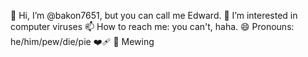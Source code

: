 👋 Hi, I’m @bakon7651, but you can call me Edward.
👀 I’m interested in computer viruses
📫 How to reach me: you can't, haha.
😄 Pronouns: he/him/pew/die/pie
❤️‍🩹
🤫 Mewing

<!---
bakon7651/bakon7651 is a ✨ special ✨ repository because its `README.md` (this file) appears on your GitHub profile.
You can click the Preview link to take a look at your changes.
--->
